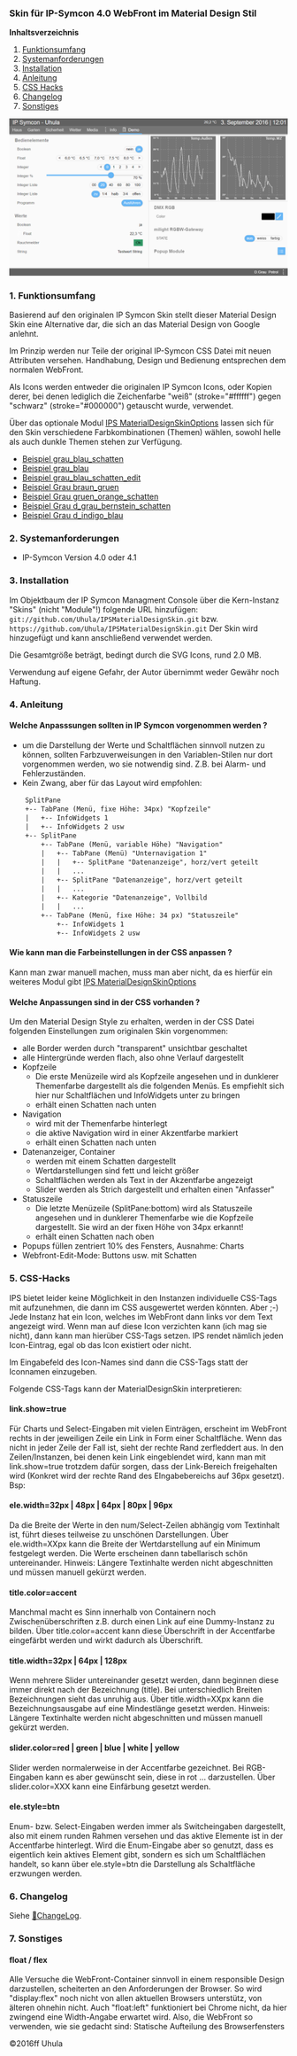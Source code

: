 ### Skin für IP-Symcon 4.0 WebFront im Material Design Stil

**Inhaltsverzeichnis**

1. [Funktionsumfang](#1-funktionsumfang)
2. [Systemanforderungen](#2-systemanforderungen)
3. [Installation](#3-installation)
4. [Anleitung](#4-anleitung)
5. [CSS Hacks](#5-css-hacks)
6. [Changelog](#6-changelog)
7. [Sonstiges](#7-sonstiges)

![Beispiel grau_blau](docs/grau_blau.png?raw=true)


### 1. Funktionsumfang
Basierend auf den originalen IP Symcon Skin stellt dieser Material Design Skin eine
Alternative dar, die sich an das Material Design von Google anlehnt.

Im Prinzip werden nur Teile der original IP-Symcon CSS Datei mit neuen Attributen
versehen. Handhabung, Design und Bedienung entsprechen dem normalen WebFront.

Als Icons werden entweder die originalen IP Symcon Icons, oder Kopien derer, bei denen lediglich die
Zeichenfarbe "weiß" (stroke="#ffffff") gegen "schwarz" (stroke="#000000") getauscht wurde, verwendet.

Über das optionale Modul [IPS MaterialDesignSkinOptions](https://github.com/Uhula/IPSMaterialDesignSkinOptions) lassen sich für den
Skin verschiedene Farbkombinationen (Themen) wählen, sowohl helle als auch dunkle Themen stehen zur Verfügung.

* [Beispiel grau_blau_schatten](docs/grau_blau_schatten.png?raw=true "grau_blau_schatten")
* [Beispiel grau_blau](docs/grau_blau.png?raw=true "Beispiel grau_blau")
* [Beispiel grau_blau_schatten_edit](docs/grau_blau_schatten_edit.png?raw=true "Beispiel grau_blau_schatten_edit")
* [Beispiel Grau braun_gruen](docs/braun_gruen.png?raw=true "Beispiel braun_gruen")
* [Beispiel Grau gruen_orange_schatten](docs/gruen_orange_schatten.png?raw=true "Beispiel gruen_orange_schatten")
* [Beispiel Grau d_grau_bernstein_schatten](docs/d_grau_bernstein_schatten.png?raw=true "Beispiel d_grau_bernstein_schatten")
* [Beispiel Grau d_indigo_blau](docs/d_indigo_blau.png?raw=true "Beispiel d_indigo_blau")


### 2. Systemanforderungen
* IP-Symcon Version 4.0 oder 4.1


### 3. Installation
Im Objektbaum der IP Symcon Managment Console über die Kern-Instanz "Skins" (nicht "Module"!) folgende URL hinzufügen:
`git://github.com/Uhula/IPSMaterialDesignSkin.git` bzw. `https://github.com/Uhula/IPSMaterialDesignSkin.git`
Der Skin wird hinzugefügt und kann anschließend verwendet werden.

Die Gesamtgröße beträgt, bedingt durch die SVG Icons, rund 2.0 MB.

Verwendung auf eigene Gefahr, der Autor übernimmt weder Gewähr noch Haftung.

### 4. Anleitung

#### Welche Anpasssungen sollten in IP Symcon vorgenommen werden ?
* um die Darstellung der Werte und Schaltflächen sinnvoll nutzen zu können,
sollten Farbzuverweisungen in den Variablen-Stilen nur dort vorgenommen
werden, wo sie notwendig sind. Z.B. bei Alarm- und Fehlerzuständen.
* Kein Zwang, aber für das Layout wird empfohlen:

```
    SplitPane
    +-- TabPane (Menü, fixe Höhe: 34px) "Kopfzeile"
    |   +-- InfoWidgets 1  
    |   +-- InfoWidgets 2 usw  
    +-- SplitPane
        +-- TabPane (Menü, variable Höhe) "Navigation"
        |   +-- TabPane (Menü) "Unternavigation 1"
        |   |   +-- SplitPane "Datenanzeige", horz/vert geteilt
        |   |   ...
        |   +-- SplitPane "Datenanzeige", horz/vert geteilt
        |   |   ...
        |   +-- Kategorie "Datenanzeige", Vollbild
        |   |   ...
        +-- TabPane (Menü, fixe Höhe: 34 px) "Statuszeile"
            +-- InfoWidgets 1  
            +-- InfoWidgets 2 usw  
```

#### Wie kann man die Farbeinstellungen in der CSS anpassen ?
Kann man zwar manuell machen, muss man aber nicht, da es hierfür ein weiteres Modul
gibt [IPS MaterialDesignSkinOptions](https://github.com/Uhula/IPSMaterialDesignSkinOptions)

#### Welche Anpassungen sind in der CSS vorhanden ?
Um den Material Design Style zu erhalten, werden in der CSS Datei folgenden Einstellungen
zum originalen Skin vorgenommen:
* alle Border werden durch "transparent" unsichtbar geschaltet
* alle Hintergründe werden flach, also ohne Verlauf dargestellt
* Kopfzeile
  * Die erste Menüzeile wird als Kopfzeile angesehen und in dunklerer
    Themenfarbe dargestellt als die folgenden Menüs. Es empfiehlt sich hier nur
    Schaltflächen und InfoWidgets unter zu bringen    
  * erhält einen Schatten nach unten  
* Navigation
  * wird mit der Themenfarbe hinterlegt
  * die aktive Navigation wird in einer Akzentfarbe markiert
  * erhält einen Schatten nach unten  
* Datenanzeiger, Container
  * werden mit einem Schatten dargestellt
  * Wertdarstellungen sind fett und leicht größer
  * Schaltflächen werden als Text in der Akzentfarbe angezeigt
  * Slider werden als Strich dargestellt und erhalten einen "Anfasser"
* Statuszeile
  * Die letzte Menüzeile (SplitPane:bottom) wird als Statuszeile angesehen und in dunklerer
    Themenfarbe wie die Kopfzeile dargestellt. Sie wird an der fixen Höhe von 34px erkannt!   
  * erhält einen Schatten nach oben
* Popups füllen zentriert 10% des Fensters, Ausnahme: Charts
* Webfront-Edit-Mode: Buttons usw. mit Schatten

### 5. CSS-Hacks
IPS bietet leider keine Möglichkeit in den Instanzen individuelle CSS-Tags mit aufzunehmen,
die dann im CSS ausgewertet werden könnten.
Aber ;-)
Jede Instanz hat ein Icon, welches im WebFront dann links vor dem Text angezeigt wird. Wenn man
auf diese Icon verzichten kann (ich mag sie nicht), dann kann man hierüber CSS-Tags
setzen. IPS rendet nämlich jeden Icon-Eintrag, egal ob das Icon existiert oder nicht.

Im Eingabefeld des Icon-Names sind dann die CSS-Tags statt der Iconnamen einzugeben.

Folgende CSS-Tags kann der MaterialDesignSkin interpretieren:

#### link.show=true
Für Charts und Select-Eingaben mit vielen Einträgen, erscheint im WebFront rechts in
der jeweiligen Zeile ein Link in Form einer Schaltfläche. Wenn das nicht in jeder
Zeile der Fall ist, sieht der rechte Rand zerfleddert aus. In den Zeilen/Instanzen,
bei denen kein Link eingeblendet wird, kann man mit link.show=true trotzdem dafür sorgen,
dass der Link-Bereich freigehalten wird (Konkret wird der rechte Rand des EIngabebereichs
auf 36px gesetzt).
Bsp:

#### ele.width=32px | 48px | 64px | 80px | 96px
Da die Breite der Werte in den num/Select-Zeilen abhängig vom Textinhalt ist,
führt dieses teilweise zu unschönen Darstellungen. Über ele.width=XXpx kann die
Breite der Wertdarstellung auf ein Minimum festgelegt werden. Die Werte
erscheinen dann tabellarisch schön untereinander.
Hinweis: Längere Textinhalte werden nicht abgeschnitten und müssen manuell
gekürzt werden.

#### title.color=accent
Manchmal macht es Sinn innerhalb von Containern noch Zwischenüberschriften z.B.
durch einen Link auf eine Dummy-Instanz zu bilden. Über title.color=accent kann
diese Überschrift in der Accentfarbe eingefärbt werden und wirkt dadurch als
Überschrift.

#### title.width=32px | 64px | 128px
Wenn mehrere Slider untereinander gesetzt werden, dann beginnen diese immer direkt
nach der Bezeichnung (title). Bei unterschiedlich Breiten Bezeichnungen sieht
das unruhig aus. Über title.width=XXpx kann die Bezeichnungsausgabe auf eine
Mindestlänge gesetzt werden.
Hinweis: Längere Textinhalte werden nicht abgeschnitten und müssen manuell
gekürzt werden.

#### slider.color=red | green | blue | white | yellow
Slider werden normalerweise in der Accentfarbe gezeichnet. Bei RGB-Eingaben kann
es aber gewünscht sein, diese in rot ... darzustellen. Über slider.color=XXX
kann eine Einfärbung gesetzt werden.

#### ele.style=btn
Enum- bzw. Select-Eingaben werden immer als Switcheingaben dargestellt, also
mit einem runden Rahmen versehen und das aktive Elemente ist in der Accentfarbe
hinterlegt. Wird die Enum-Eingabe aber so genutzt, dass es eigentlich kein
aktives Element gibt, sondern es sich um Schaltflächen handelt, so kann über
ele.style=btn die Darstellung als Schaltfläche erzwungen werden.


### 6. Changelog
Siehe [:link:ChangeLog](./CHANGELOG.md).


### 7. Sonstiges
#### float / flex
Alle Versuche die WebFront-Container sinnvoll in einem responsible Design darzustellen,
scheiterten an den Anforderungen der Browser. So wird "display:flex" noch nicht von allen
aktuellen Browsers unterstütz, von älteren ohnehin nicht.
Auch "float:left" funktioniert bei Chrome nicht, da hier zwingend eine Width-Angabe erwartet
wird. Also, die WebFront so verwenden, wie sie gedacht sind: Statische Aufteilung des Browserfensters


:copyright:2016ff Uhula
